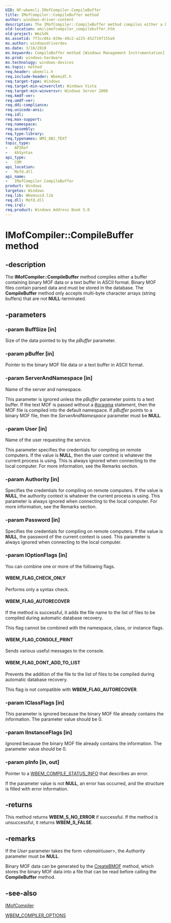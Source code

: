 ```yaml
---
UID: NF:wbemcli.IMofCompiler.CompileBuffer
title: IMofCompiler::CompileBuffer method
author: windows-driver-content
description: The IMofCompiler::CompileBuffer method compiles either a buffer containing binary MOF data or a text buffer in ASCII format.
old-location: wmi\imofcompiler_compilebuffer.htm
old-project: WmiSdk
ms.assetid: 7f3cc061-839e-49c2-a225-452719f155a9
ms.author: windowsdriverdev
ms.date: 3/16/2018
ms.keywords: CompileBuffer method [Windows Management Instrumentation], CompileBuffer method [Windows Management Instrumentation], IMofCompiler interface, CompileBuffer,IMofCompiler.CompileBuffer, IMofCompiler, IMofCompiler interface [Windows Management Instrumentation], CompileBuffer method, IMofCompiler::CompileBuffer, WBEM_FLAG_AUTORECOVER, WBEM_FLAG_CHECK_ONLY, WBEM_FLAG_CONSOLE_PRINT, WBEM_FLAG_DONT_ADD_TO_LIST, _hmm_imofcompiler_compilebuffer, wbemcli/IMofCompiler::CompileBuffer, wmi.imofcompiler_compilebuffer
ms.prod: windows-hardware
ms.technology: windows-devices
ms.topic: method
req.header: wbemcli.h
req.include-header: Wbemidl.h
req.target-type: Windows
req.target-min-winverclnt: Windows Vista
req.target-min-winversvr: Windows Server 2008
req.kmdf-ver: 
req.umdf-ver: 
req.ddi-compliance: 
req.unicode-ansi: 
req.idl: 
req.max-support: 
req.namespace: 
req.assembly: 
req.type-library: 
req.typenames: WMI_OBJ_TEXT
topic_type:
-	APIRef
-	kbSyntax
api_type:
-	COM
api_location:
-	Mofd.dll
api_name:
-	IMofCompiler.CompileBuffer
product: Windows
targetos: Windows
req.lib: Wbemuuid.lib
req.dll: Mofd.dll
req.irql: 
req.product: Windows Address Book 5.0
---
```


# IMofCompiler::CompileBuffer method


## -description


The <b>IMofCompiler::CompileBuffer</b> method compiles either a buffer containing binary MOF data or a text buffer in ASCII format. Binary MOF files contain parsed data and  must be stored in the database. 
The <b>CompileBuffer</b> method only accepts multi-byte character arrays (string buffers) that are not <b>NULL</b>-terminated.


## -parameters




### -param BuffSize [in]

Size of the data pointed to by the <i>pBuffer</i> parameter.


### -param pBuffer [in]

Pointer to the binary MOF file data or a text buffer in ASCII format.


### -param ServerAndNamespace [in]

Name of the server and namespace.

This parameter is ignored unless the <i>pBuffer</i> parameter points to a text buffer.  If the text MOF is passed without a <a href="https://msdn.microsoft.com/3cf22686-dd56-43a3-9584-3d707a20a3a0">#pragma</a> statement, then the MOF file is compiled into the default namespace. If <i>pBuffer</i> points to a binary MOF file, then the <i>ServerAndNamespace</i> parameter must be <b>NULL</b>.


### -param User [in]

Name of the user requesting the service.

This parameter specifies the credentials for compiling on remote computers. If the value is <b>NULL</b>, then the user context is whatever the current process is using. This is always ignored when connecting to the local computer. For more information, see the Remarks section.


### -param Authority [in]

Specifies the credentials for compiling on remote computers. If the value is <b>NULL</b>, the authority context is whatever the current process is using. This parameter is always ignored when connecting to the local computer. For more information, see the Remarks section.


### -param Password [in]

Specifies the credentials for compiling on remote computers. If the value is <b>NULL</b>, the password of the current context is used. This parameter is always ignored when connecting to the local computer.


### -param lOptionFlags [in]

You can combine one or more of the following flags.



#### WBEM_FLAG_CHECK_ONLY

Performs only a syntax check.



#### WBEM_FLAG_AUTORECOVER

If the method is successful, it adds the file name  to the list of files to be compiled during automatic database recovery.

This flag cannot be combined with  the namespace, class, or instance flags.



#### WBEM_FLAG_CONSOLE_PRINT

Sends various useful messages to the console.



#### WBEM_FLAG_DONT_ADD_TO_LIST

Prevents the addition of the file to the list of files to be compiled during automatic database recovery.

This flag is not compatible with <b>WBEM_FLAG_AUTORECOVER</b>.


### -param lClassFlags [in]

This parameter is ignored because the binary MOF file already contains the information. The parameter value should be 0.


### -param lInstanceFlags [in]

Ignored because the binary MOF file already contains the information. The parameter value should be 0.


### -param pInfo [in, out]

Pointer to a <a href="https://msdn.microsoft.com/94B3516F-2DDA-4C93-B48E-67D7FE357F4E">WBEM_COMPILE_STATUS_INFO</a> that describes an error.

If the parameter value is not <b>NULL</b>, an error has occurred, and the structure is filled  with error information.


## -returns



This method returns <b>WBEM_S_NO_ERROR</b> if successful. If the method is unsuccessful, it returns <b>WBEM_S_FALSE</b>.




## -remarks



If the <i>User</i> parameter takes the form &lt;<i>domain\user</i>&gt;, the <i>Authority</i> parameter must be <b>NULL</b>.

Binary MOF data can be generated by the 
<a href="https://msdn.microsoft.com/39c5d621-0cdf-44e2-9ec0-c68299e85cb7">CreateBMOF</a> method, which stores the binary MOF data into a file that can be read before calling the 
<b>CompileBuffer</b> method.




## -see-also




<a href="https://msdn.microsoft.com/5e01c7ac-7090-4cde-b836-01fa9d3f27f5">IMofCompiler</a>



<a href="https://msdn.microsoft.com/49F1518B-A487-458F-BFDD-BCF75A0E4306">WBEM_COMPILER_OPTIONS</a>
 

 

